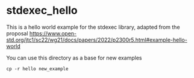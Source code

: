 # stdexec_hello

This is a hello world example for the stdexec library, adapted from the proposal 
https://www.open-std.org/jtc1/sc22/wg21/docs/papers/2022/p2300r5.html#example-hello-world

You can use this directory as a base for new examples

    cp -r hello new_example